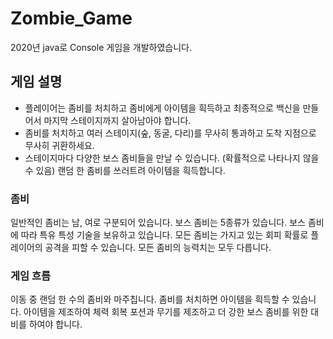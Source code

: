# Zombie_Game
2020년 java로 Console 게임을 개발하였습니다.

## 게임 설명
- 플레이어는 좀비를 처치하고 좀비에게 아이템을 흭득하고 최종적으로 백신을 만들어서 마지막 스테이지까지 살아남아야 합니다.
- 좀비를 처치하고 여러 스테이지(숲, 동굴, 다리)를 무사히 통과하고 도착 지점으로 무사히 귀환하세요.
- 스테이지마다 다양한 보스 좀비들을 만날 수 있습니다. (확률적으로 나타나지 않을 수 있음) 랜덤 한 좀비를 쓰러트려 아이템을 흭득합니다.

### 좀비
일반적인 좀비는 남, 여로 구분되어 있습니다.
보스 좀비는 5종류가 있습니다. 보스 좀비에 따라 특유 특성 기술을 보유하고 있습니다.
모든 좀비는 가지고 있는 회피 확률로 플레이어의 공격을 피할 수 있습니다.
모든 좀비의 능력치는 모두 다릅니다.

### 게임 흐름
이동 중 랜덤 한 수의 좀비와 마주칩니다. 좀비를 처치하면 아이템을 흭득할 수 있습니다.
아이템을 제조하여 체력 회복 포션과 무기를 제조하고 더 강한 보스 좀비를 위한 대비를 하여야 합니다.
